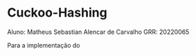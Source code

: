 # Cuckoo-Hashing
Aluno: Matheus Sebastian Alencar de Carvalho
GRR: 20220065

Para a implementação do 
